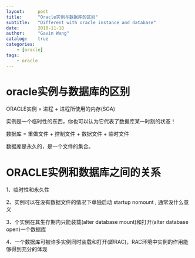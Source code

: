 ```yaml
---
layout:     post
title:      "Oracle实例与数据库的区别"
subtitle:   "Different with oracle instance and database"
date:       2010-11-18
author:     "Gavin Wang"
catalog:    true
categories:
    - [oracle]
tags:
    - oracle
---
```



# oracle实例与数据库的区别

ORACLE实例 = 进程 + 进程所使用的内存(SGA)

实例是一个临时性的东西，你也可以认为它代表了数据库某一时刻的状态！

数据库 = 重做文件 + 控制文件 + 数据文件 + 临时文件

数据库是永久的，是一个文件的集合。

# ORACLE实例和数据库之间的关系

1、临时性和永久性

2、实例可以在没有数据文件的情况下单独启动 startup nomount , 通常没什么意义

3、个实例在其生存期内只能装载(alter database mount)和打开(alter database open)一个数据库

4、一个数据库可被许多实例同时装载和打开(即RAC)，RAC环境中实例的作用能够得到充分的体现

